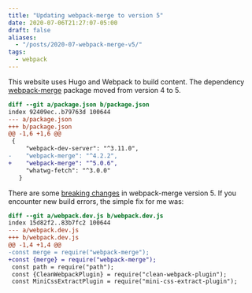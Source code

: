 ```yaml
---
title: "Updating webpack-merge to version 5"
date: 2020-07-06T21:27:07-05:00
draft: false
aliases:
  - "/posts/2020-07-webpack-merge-v5/"
tags:
  - webpack
---
```


This website uses Hugo and Webpack to build content. The dependency
[webpack-merge](https://github.com/survivejs/webpack-merge) package moved from
version 4 to 5.

```diff
diff --git a/package.json b/package.json
index 92409ec..b79763d 100644
--- a/package.json
+++ b/package.json
@@ -1,6 +1,6 @@
 {
     "webpack-dev-server": "^3.11.0",
-    "webpack-merge": "^4.2.2",
+    "webpack-merge": "^5.0.6",
     "whatwg-fetch": "^3.0.0"
   }
```

There are some [breaking
changes](https://github.com/survivejs/webpack-merge/blob/master/CHANGELOG.md#503--2020-07-06)
in webpack-merge version 5. If you encounter new build errors, the simple fix
for me was:

```diff
diff --git a/webpack.dev.js b/webpack.dev.js
index 15d82f2..83b7fc2 100644
--- a/webpack.dev.js
+++ b/webpack.dev.js
@@ -1,4 +1,4 @@
-const merge = require("webpack-merge");
+const {merge} = require("webpack-merge");
 const path = require("path");
 const {CleanWebpackPlugin} = require("clean-webpack-plugin");
 const MiniCssExtractPlugin = require("mini-css-extract-plugin");
```
